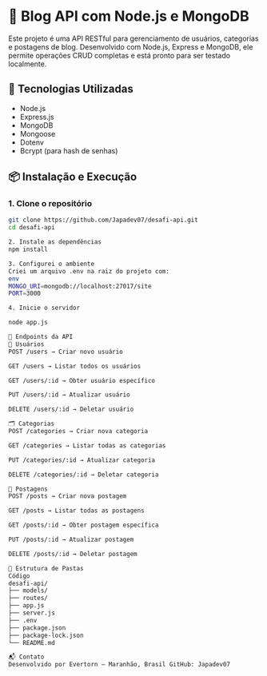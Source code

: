 # 📝 Blog API com Node.js e MongoDB

Este projeto é uma API RESTful para gerenciamento de usuários, categorias e postagens de blog. Desenvolvido com Node.js, Express e MongoDB, ele permite operações CRUD completas e está pronto para ser testado localmente.

## 🚀 Tecnologias Utilizadas

- Node.js
- Express.js
- MongoDB
- Mongoose
- Dotenv
- Bcrypt (para hash de senhas)

## 📦 Instalação e Execução

### 1. Clone o repositório

```bash
git clone https://github.com/Japadev07/desafi-api.git
cd desafi-api

2. Instale as dependências
npm install

3. Configurei o ambiente
Criei um arquivo .env na raiz do projeto com:
env
MONGO_URI=mongodb://localhost:27017/site
PORT=3000

4. Inicie o servidor

node app.js

📌 Endpoints da API
👤 Usuários
POST /users → Criar novo usuário

GET /users → Listar todos os usuários

GET /users/:id → Obter usuário específico

PUT /users/:id → Atualizar usuário

DELETE /users/:id → Deletar usuário

🗂️ Categorias
POST /categories → Criar nova categoria

GET /categories → Listar todas as categorias

PUT /categories/:id → Atualizar categoria

DELETE /categories/:id → Deletar categoria

📝 Postagens
POST /posts → Criar nova postagem

GET /posts → Listar todas as postagens

GET /posts/:id → Obter postagem específica

PUT /posts/:id → Atualizar postagem

DELETE /posts/:id → Deletar postagem

📂 Estrutura de Pastas
Código
desafi-api/
├── models/
├── routes/
├── app.js
├── server.js
├── .env
├── package.json
├── package-lock.json
└── README.md

📬 Contato
Desenvolvido por Evertorn – Maranhão, Brasil GitHub: Japadev07
